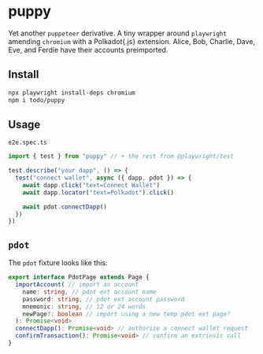 # puppy

Yet another `puppeteer` derivative. A tiny wrapper around `playwright` amending `chromium` with a Polkadot{.js} extension. Alice, Bob, Charlie, Dave, Eve, and Ferdie have their accounts preimported.

## Install

```bash
npx playwright install-deps chromium
npm i todo/puppy
```

## Usage

`e2e.spec.ts`

```ts
import { test } from "puppy" // + the rest from @playwright/test

test.describe("your dapp", () => {
  test("connect wallet", async ({ dapp, pdot }) => {
    await dapp.click("text=Connect Wallet")
    await dapp.locator("text=Polkadot").click()

    await pdot.connectDapp()
  })
})
```

## `pdot`

The `pdot` fixture looks like this:

```ts
export interface PdotPage extends Page {
  importAccount( // import an account
    name: string, // pdot ext account name
    password: string, // pdot ext account password
    mnemonic: string, // 12 or 24 words
    newPage?: boolean // import using a new temp pdot ext page?
  ): Promise<void>
  connectDapp(): Promise<void> // authorize a connect wallet request
  confirmTransaction(): Promise<void> // confirm an extrinsic call
}
```
